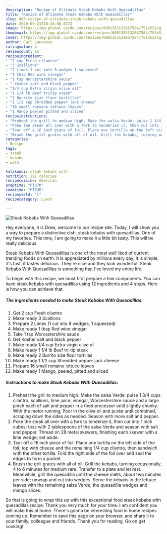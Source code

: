 ```yaml
---
description: "Recipe of Ultimate Steak Kebabs With Quesadillas"
title: "Recipe of Ultimate Steak Kebabs With Quesadillas"
slug: 805-recipe-of-ultimate-steak-kebabs-with-quesadillas
date: 2020-09-21T10:36:08.027Z
image: https://img-global.cpcdn.com/recipes/6001353132867584/751x532cq70/steak-kebabs-with-quesadillas-recipe-main-photo.jpg
thumbnail: https://img-global.cpcdn.com/recipes/6001353132867584/751x532cq70/steak-kebabs-with-quesadillas-recipe-main-photo.jpg
cover: https://img-global.cpcdn.com/recipes/6001353132867584/751x532cq70/steak-kebabs-with-quesadillas-recipe-main-photo.jpg
author: Carl Lawrence
ratingvalue: 4
reviewcount: 15
recipeingredient:
- "2 cup Fresh cilantro"
- "3 Scallions"
- "2 Limes 1 cut into 8 wedges 1 squeezed"
- "1 tbsp Red wine vinegar"
- "1 tsp Worcestershire sauce"
- " Kosher salt and black pepper"
- "1/4 cup Extra virgin olive oil"
- "1 1/4 lb Beef tritip steak"
- "2 Burrito size flour tortillas"
- "1 1/2 cup Shredded pepper jack cheese"
- "16 small romaine lettuce leaves"
- "1 Mango peeled pitted and sliced"
recipeinstructions:
- "Preheat the grill to medium high. Make the salsa Verde: pulse 1 3/4 cups cilantro, scallions, lime juice, vinegar, Worcestershire sauce and a large pinch each of salt and pepper in a food processor until slightly chunky. With the motor running, Poor in the olive oil and purée until combined, scraping down the sides as needed. Season with more salt and pepper."
- "Poke the steak all over with a fork to tenderize it, then cut into 1 inch cubes; toss with 2 tablespoons of the salsa Verde and season with salt and pepper. Thread on 28 metal skewers, finishing each skewer with a lime wedge; set aside."
- "Tear off a 16 inch piece of foil. Place one tortilla on the left side of the foil; top with cheese and the remaining 1/4 cup cilantro, then sandwich with the other tortilla. Fold the right side of the foil over and seal the edges to form a packet."
- "Brush the grill grates with all of oil. Grill the kebabs, turning occasionally, 4 to 6 minutes for medium rare. Transfer to a plate and let rest. Meanwhile, grill the quesadilla until the cheese melts, about two minutes per side; unwrap and cut into wedges. Serve the kebabs in the lettuce leaves with the remaining salsa Verde, the quesadilla wedges and mango slices."
categories:
- Recipe
tags:
- steak
- kebabs
- with

katakunci: steak kebabs with 
nutrition: 291 calories
recipecuisine: American
preptime: "PT37M"
cooktime: "PT33M"
recipeyield: "1"
recipecategory: Lunch

---
```



![Steak Kebabs With Quesadillas](https://img-global.cpcdn.com/recipes/6001353132867584/751x532cq70/steak-kebabs-with-quesadillas-recipe-main-photo.jpg)

Hey everyone, it is Drew, welcome to our recipe site. Today, I will show you a way to prepare a distinctive dish, steak kebabs with quesadillas. One of my favorites. This time, I am going to make it a little bit tasty. This will be really delicious.



Steak Kebabs With Quesadillas is one of the most well liked of current trending foods on earth. It is appreciated by millions every day. It is simple, it's fast, it tastes delicious. They're nice and they look wonderful. Steak Kebabs With Quesadillas is something that I've loved my entire life.


To begin with this recipe, we must first prepare a few components. You can have steak kebabs with quesadillas using 12 ingredients and 4 steps. Here is how you can achieve that.

<!--inarticleads1-->

##### The ingredients needed to make Steak Kebabs With Quesadillas:

1. Get 2 cup Fresh cilantro
1. Make ready 3 Scallions
1. Prepare 2 Limes (1 cut into 8 wedges, 1 squeezed)
1. Make ready 1 tbsp Red wine vinegar
1. Take 1 tsp Worcestershire sauce
1. Get  Kosher salt and black pepper
1. Make ready 1/4 cup Extra virgin olive oil
1. Make ready 1 1/4 lb Beef tri-tip steak
1. Make ready 2 Burrito size flour tortillas
1. Make ready 1 1/2 cup Shredded pepper jack cheese
1. Prepare 16 small romaine lettuce leaves
1. Make ready 1 Mango, peeled, pitted and sliced




<!--inarticleads2-->

##### Instructions to make Steak Kebabs With Quesadillas:

1. Preheat the grill to medium high. Make the salsa Verde: pulse 1 3/4 cups cilantro, scallions, lime juice, vinegar, Worcestershire sauce and a large pinch each of salt and pepper in a food processor until slightly chunky. With the motor running, Poor in the olive oil and purée until combined, scraping down the sides as needed. Season with more salt and pepper.
1. Poke the steak all over with a fork to tenderize it, then cut into 1 inch cubes; toss with 2 tablespoons of the salsa Verde and season with salt and pepper. Thread on 28 metal skewers, finishing each skewer with a lime wedge; set aside.
1. Tear off a 16 inch piece of foil. Place one tortilla on the left side of the foil; top with cheese and the remaining 1/4 cup cilantro, then sandwich with the other tortilla. Fold the right side of the foil over and seal the edges to form a packet.
1. Brush the grill grates with all of oil. Grill the kebabs, turning occasionally, 4 to 6 minutes for medium rare. Transfer to a plate and let rest. Meanwhile, grill the quesadilla until the cheese melts, about two minutes per side; unwrap and cut into wedges. Serve the kebabs in the lettuce leaves with the remaining salsa Verde, the quesadilla wedges and mango slices.




So that is going to wrap this up with this exceptional food steak kebabs with quesadillas recipe. Thank you very much for your time. I am confident you will make this at home. There's gonna be interesting food in home recipes coming up. Remember to save this page on your browser, and share it to your family, colleague and friends. Thank you for reading. Go on get cooking!
